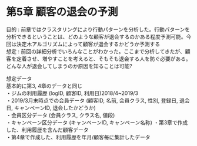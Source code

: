 # 第5章 顧客の退会の予測
目的 : 前章ではクラスタリングにより行動パターンを分析した。行動パターンを分析できるということは、どのような顧客が退会するのかある程度予測可能。今回は決定木アルゴリズムによって顧客が退会するかどうか予測する  
想定 : 前回の詳細分析でいろんなことがわかった。ここまで分析してきたが、顧客を定着させ、増やすことを考えると、そもそも退会する人を防ぐ必要がある。どんな人が退会してしまうのか原因を知ることは可能?  

想定データ  
基本的に第3, 4章のデータと同じ  
・ジムの利用履歴 (logID, 顧客ID, 利用日)2018/4~2019/3    
・2019/3月末時点での会員データ (顧客ID, 名前, 会員クラス, 性別, 登録日, 退会日, キャンペーンID, 退会したかどうか)  
・会員区分データ (会員クラス, クラス名, 値段)  
・キャンペーン区分データ  (キャンペーンID, キャンペーン名称)
・第3章で作成した、利用履歴を含んだ顧客データ  
・第4章で作成した、利用履歴を年月/顧客毎に集計したデータ 